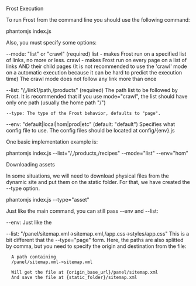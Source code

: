 Frost Execution

To run Frost from the command line you should use the following command:

  phantomjs index.js

Also, you must specify some options:

  --mode: "list" or "crawl" (required)
    list  - makes Frost run on a specified list of links, no more or less.
    crawl - makes Frost run on every page on a list of links AND their child pages (It is not recommended to use the 'crawl' mode on a automatic execution because it can be hard to predict the execution time)
            The crawl mode does not follow any link more than once

  --list: "/,/link1/path,/products" (required)
    The path list to be followed by Frost. It is recommended that if you use mode="crawl", the list should have only one path (usually the home path "/")

    --type: The type of the Frost behavior, defaults to "page".

  --env: "default|local|hom|prod|etc" (default: "default")
    Specifies what config file to use. The config files should be located at config/{env}.js


One basic implementation example is:

  phantomjs index.js --list="/,/products,/recipes" --mode="list" --env="hom"


Downloading assets

In some situations, we will need to download physical files from the dynamic site and put them on the static folder. For that, we have created the --type option.

  phantomjs index.js --type="asset"

Just like the main command, you can still pass --env and --list:

  --env: Just like the 

  --list: "/panel/sitemap.xml->sitemap.xml,/app.css->styles/app.css"
    This is a bit different that the --type="page" form. Here, the paths are also splitted by comma, but you need to specify the origin and destination from the file:

      A path containing
      /panel/sitemap.xml->sitemap.xml

      Will get the file at {origin_base_url}/panel/sitemap.xml
      And save the file at {static_folder}/sitemap.xml
